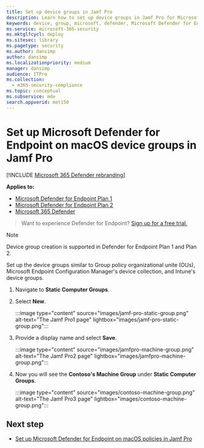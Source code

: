 ```yaml
---
title: Set up device groups in Jamf Pro
description: Learn how to set up device groups in Jamf Pro for Microsoft Defender for Endpoint on macOS
keywords: device, group, microsoft, defender, Microsoft Defender for Endpoint, mac, installation, deploy, uninstallation, intune, jamfpro, macos, catalina, mojave, high sierra
ms.service: microsoft-365-security
ms.mktglfcycl: deploy
ms.sitesec: library
ms.pagetype: security
ms.author: dansimp
author: dansimp
ms.localizationpriority: medium
manager: dansimp
audience: ITPro
ms.collection: 
  - m365-security-compliance
ms.topic: conceptual
ms.subservice: mde
search.appverid: met150
---
```


# Set up Microsoft Defender for Endpoint on macOS device groups in Jamf Pro

[!INCLUDE [Microsoft 365 Defender rebranding](../../includes/microsoft-defender.md)]

**Applies to:**
- [Microsoft Defender for Endpoint Plan 1](https://go.microsoft.com/fwlink/p/?linkid=2154037)
- [Microsoft Defender for Endpoint Plan 2](https://go.microsoft.com/fwlink/p/?linkid=2154037)
- [Microsoft 365 Defender](https://go.microsoft.com/fwlink/?linkid=2118804)

> Want to experience Defender for Endpoint? [Sign up for a free trial.](https://signup.microsoft.com/create-account/signup?products=7f379fee-c4f9-4278-b0a1-e4c8c2fcdf7e&ru=https://aka.ms/MDEp2OpenTrial?ocid=docs-wdatp-investigateip-abovefoldlink)

> [!NOTE]
> Device group creation is supported in Defender for Endpoint Plan 1 and Plan 2.  

Set up the device groups similar to Group policy  organizational unite (OUs), Microsoft Endpoint Configuration Manager's device collection, and Intune's device groups.

1. Navigate to **Static Computer Groups**.

2. Select **New**. 

   :::image type="content" source="images/jamf-pro-static-group.png" alt-text="The Jamf Pro1 page" lightbox="images/jamf-pro-static-group.png":::

3. Provide a display name and select **Save**.

   :::image type="content" source="images/jamfpro-machine-group.png" alt-text="The Jamf Pro2 page" lightbox="images/jamfpro-machine-group.png":::

4. Now you will see the **Contoso's Machine Group** under **Static Computer Groups**.

   :::image type="content" source="images/contoso-machine-group.png" alt-text="The Jamf Pro3 page" lightbox="images/contoso-machine-group.png":::

## Next step
- [Set up Microsoft Defender for Endpoint on macOS policies in Jamf Pro](mac-jamfpro-policies.md)
